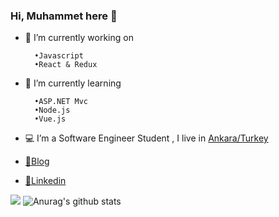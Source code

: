 ### Hi, Muhammet here 👋

- 🔭 I’m currently working on

        •Javascript 
        •React & Redux 

- 🌱 I’m currently learning

        •ASP.NET Mvc 
        •Node.js
        •Vue.js

- 💻 I’m a Software Engineer Student , I live in [Ankara/Turkey](https://tr.wikipedia.org/wiki/Ankara)

- [🤔Blog](https://medium.com/@cokyamanmuhammet)

- [💬Linkedin](https://www.linkedin.com/in/muhammet-%C3%A7okyaman-ba9591197/)

![](https://komarev.com/ghpvc/?username=cokyaman65)
![Anurag's github stats](https://github-readme-stats.vercel.app/api?username=cokyaman65&show_icons=true&theme=radical&bg_color=COLOR4)
